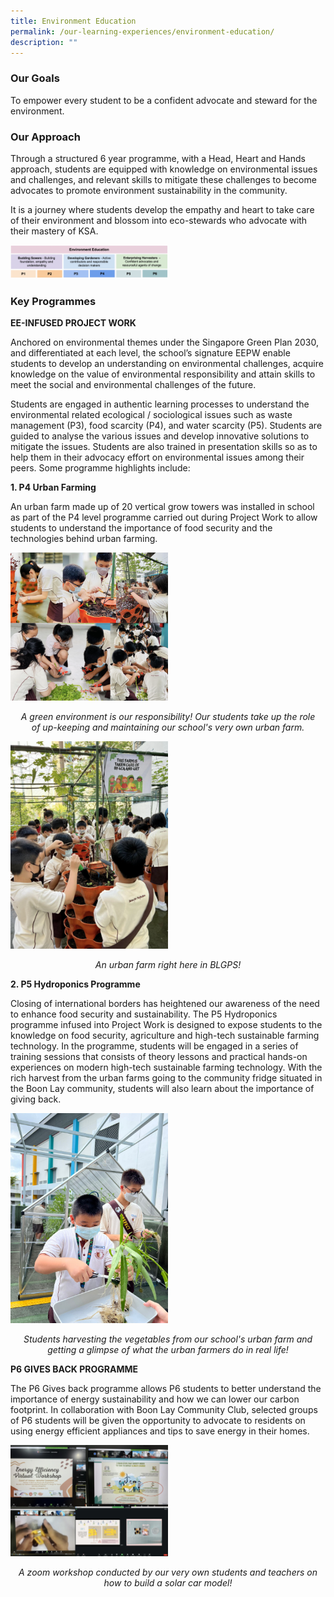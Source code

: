 ```yaml
---
title: Environment Education
permalink: /our-learning-experiences/environment-education/
description: ""
---
```

### Our Goals

To empower every student to be a confident advocate and steward for the environment.

### Our Approach

Through a structured 6 year programme, with a Head, Heart and Hands approach, students are equipped with knowledge on environmental issues and challenges, and relevant skills to mitigate these challenges to become advocates to promote environment sustainability in the community.

It is a journey where students develop the empathy and heart to take care of their environment and blossom into eco-stewards who advocate with their mastery of KSA.

<img src="/images/EE1.png" 
     style="width:50%">
		 
### Key Programmes

**EE-INFUSED PROJECT WORK**  

Anchored on environmental themes under the Singapore Green Plan 2030, and differentiated at each level, the school’s signature EEPW enable students to develop an understanding on environmental challenges, acquire knowledge on the value of environmental responsibility and attain skills to meet the social and environmental challenges of the future.

Students are engaged in authentic learning processes to understand the environmental related ecological / sociological issues such as waste management (P3), food scarcity (P4), and water scarcity (P5). Students are guided to analyse the various issues and develop innovative solutions to mitigate the issues. Students are also trained in presentation skills so as to help them in their advocacy effort on environmental issues among their peers. Some programme highlights include:

**1. P4 Urban Farming**

An urban farm made up of 20 vertical grow towers was installed in school as part of the P4 level programme carried out during Project Work to allow students to understand the importance of food security and the technologies behind urban farming.

<img src="/images/urban%20farming%201.png" 
     style="width:50%">
<center><i>A green environment is our responsibility! Our students take up the role of up-keeping and maintaining our school's very own urban farm.</i></center>

<img src="/images/urban%20farming%202.png" 
     style="width:50%">
<center><i>An urban farm right here in BLGPS!</i></center>

**2. P5 Hydroponics Programme**

Closing of international borders has heightened our awareness of the need to enhance food security and sustainability. The P5 Hydroponics programme infused into Project Work is designed to expose students to the knowledge on food security, agriculture and high-tech sustainable farming technology. In the programme, students will be engaged in a series of training sessions that consists of theory lessons and practical hands-on experiences on modern high-tech sustainable farming technology. With the rich harvest from the urban farms going to the community fridge situated in the Boon Lay community, students will also learn about the importance of giving back.

<img src="/images/EE9.jpg" 
     style="width:50%">
<center><i>Students harvesting the vegetables from our school's urban farm and getting a glimpse of what the urban farmers do in real life!</i></center>

**P6 GIVES BACK PROGRAMME**  

The P6 Gives back programme allows P6 students to better understand the importance of energy sustainability and how we can lower our carbon footprint. In collaboration with Boon Lay Community Club, selected groups of P6 students will be given the opportunity to advocate to residents on using energy efficient appliances and tips to save energy in their homes.

<img src="/images/gives%20back%20programme%201.png" 
     style="width:50%">
<center><i>A zoom workshop conducted by our very own students and teachers on how to build a solar car model!</i></center>
